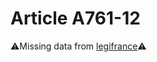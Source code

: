 # Article A761-12

⚠️Missing data from [legifrance](https://www.legifrance.gouv.fr/codes/article_lc/LEGIARTI000020162668)⚠️